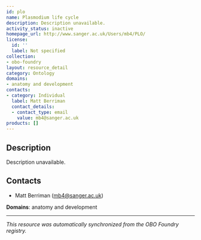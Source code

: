 ```yaml
---
id: plo
name: Plasmodium life cycle
description: Description unavailable.
activity_status: inactive
homepage_url: http://www.sanger.ac.uk/Users/mb4/PLO/
license:
  id: ''
  label: Not specified
collection:
- obo-foundry
layout: resource_detail
category: Ontology
domains:
- anatomy and development
contacts:
- category: Individual
  label: Matt Berriman
  contact_details:
  - contact_type: email
    value: mb4@sanger.ac.uk
products: []
---
```


## Description

Description unavailable.

## Contacts

- Matt Berriman (mb4@sanger.ac.uk)

**Domains**: anatomy and development

---

*This resource was automatically synchronized from the OBO Foundry registry.*
